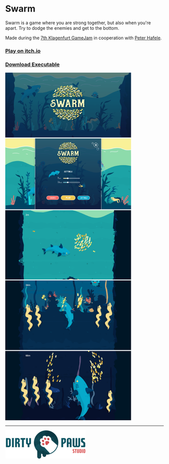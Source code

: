 # Swarm

Swarm is a game where you are strong together, but also when you're apart. Try to dodge the enemies and get to the bottom.

Made during the [7th Klagenfurt GameJam](https://www.itec.aau.at/gamejam/) in cooperation with [Peter Hafele](https://noermel.itch.io/swarm).

### [Play on itch.io](https://noermel.itch.io/swarm)

### [Download Executable](./Releases)


<img width="400" alt="Logo" src="Images/Logo.png"/> <img width="400" alt="Screenshot 1" src="Images/1.png"/>
<img width="400" alt="Screenshot 3" src="Images/3.png"/> <img width="400" alt="Screenshot 4" src="Images/4.png"/>
<img width="400" alt="Screenshot 5" src="Images/5.png"/> 


---

[<img width="256" src="./Images/Dirty%20Paws%20Studio-Full-2048.png">](https://dirtypaws.studio)

